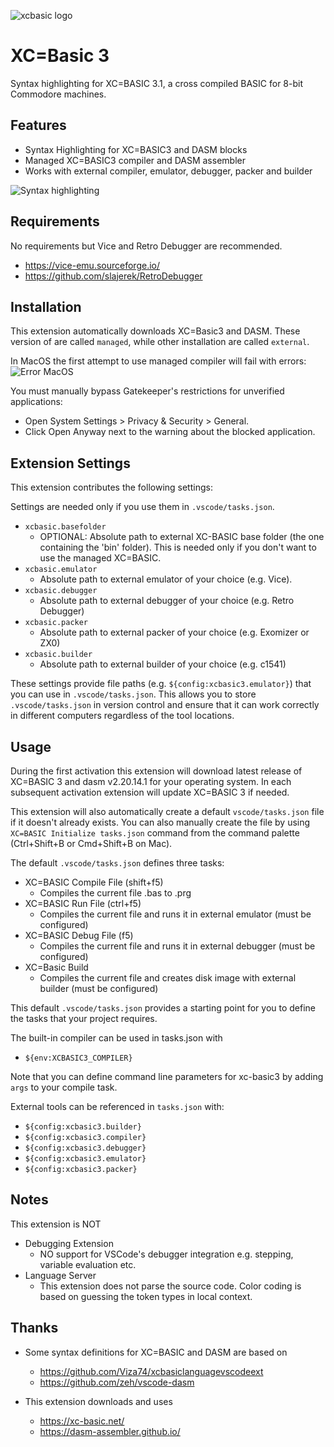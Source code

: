 ![xcbasic logo](https://raw.githubusercontent.com/orlof/xcb3-vscode-ext/main/images/icon.png)

# XC=Basic 3

Syntax highlighting for XC=BASIC 3.1, a cross compiled BASIC for 8-bit Commodore machines.

## Features

* Syntax Highlighting for XC=BASIC3 and DASM blocks
* Managed XC=BASIC3 compiler and DASM assembler
* Works with external compiler, emulator, debugger, packer and builder

![Syntax highlighting](https://raw.githubusercontent.com/orlof/xcb3-vscode-ext/main/images/syntaxhighlighting.png)

## Requirements

No requirements but Vice and Retro Debugger are recommended.
* https://vice-emu.sourceforge.io/
* https://github.com/slajerek/RetroDebugger

## Installation

This extension automatically downloads XC=Basic3 and DASM. These version of are called `managed`, while other installation are called `external`.

In MacOS the first attempt to use managed compiler will fail with errors:
![Error MacOS](https://raw.githubusercontent.com/orlof/xcb3-vscode-ext/main/images/error_macos.png)

You must manually bypass Gatekeeper's restrictions for unverified applications:
* Open System Settings > Privacy & Security > General.
* Click Open Anyway next to the warning about the blocked application.

## Extension Settings

This extension contributes the following settings:

Settings are needed only if you use them in `.vscode/tasks.json`.

* `xcbasic.basefolder`
  * OPTIONAL: Absolute path to external XC-BASIC base folder (the one containing the 'bin' folder). This is needed only if you don't want to use the managed XC=BASIC.
* `xcbasic.emulator`
  * Absolute path to external emulator of your choice (e.g. Vice).
* `xcbasic.debugger`
  * Absolute path to external debugger of your choice (e.g. Retro Debugger)
* `xcbasic.packer`
  * Absolute path to external packer of your choice (e.g. Exomizer or ZX0)
* `xcbasic.builder`
  * Absolute path to external builder of your choice (e.g. c1541)

These settings provide file paths (e.g. `${config:xcbasic3.emulator}`) that you can use in `.vscode/tasks.json`. This allows you to store `.vscode/tasks.json` in version control and ensure that it can work correctly in different computers regardless of the tool locations.

## Usage

During the first activation this extension will download latest release of XC=BASIC 3 and dasm v2.20.14.1 for your operating system. In each subsequent activation extension will update XC=BASIC 3 if needed.

This extension will also automatically create a default `vscode/tasks.json` file if it doesn't already exists. You can also manually create the file by using `XC=BASIC Initialize tasks.json` command from the command palette (Ctrl+Shift+B or Cmd+Shift+B on Mac).

The default `.vscode/tasks.json` defines three tasks:

* XC=BASIC Compile File (shift+f5)
  * Compiles the current file .bas to .prg
* XC=BASIC Run File (ctrl+f5)
  * Compiles the current file and runs it in external emulator (must be configured)
* XC=BASIC Debug File (f5)
  * Compiles the current file and runs it in external debugger (must be configured)
* XC=Basic Build
  * Compiles the current file and creates disk image with external builder (must be configured)

This default `.vscode/tasks.json` provides a starting point for you to define the tasks that your project requires.

The built-in compiler can be used in tasks.json with
* `${env:XCBASIC3_COMPILER}`

Note that you can define command line parameters for xc-basic3 by adding `args` to your compile task.

External tools can be referenced in `tasks.json` with:
* `${config:xcbasic3.builder}`
* `${config:xcbasic3.compiler}`
* `${config:xcbasic3.debugger}`
* `${config:xcbasic3.emulator}`
* `${config:xcbasic3.packer}`

## Notes

This extension is NOT
* Debugging Extension
  * NO support for VSCode's debugger integration e.g. stepping, variable evaluation etc.
* Language Server
  * This extension does not parse the source code. Color coding is based on guessing the token types in local context.

## Thanks

* Some syntax definitions for XC=BASIC and DASM are based on
  *  https://github.com/Viza74/xcbasiclanguagevscodeext
  *  https://github.com/zeh/vscode-dasm

* This extension downloads and uses
  * https://xc-basic.net/
  * https://dasm-assembler.github.io/


